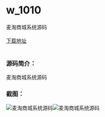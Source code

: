 # w_1010
麦淘商城系统源码
<br/></br>
[下载地址](https://www.uuid2.com/1010.html "下载地址")
<br/></br>
<h3>源码简介：</h3>
<p>麦淘商城系统源码<p>
<h3>截图：</h3>
<img src="https://www.uuid2.com/wp-content/uploads/img/202105/494f1a8539.png" alt="麦淘商城系统源码"><img src="https://www.uuid2.com/wp-content/uploads/img/202105/1d7b304964.png" alt="麦淘商城系统源码">
